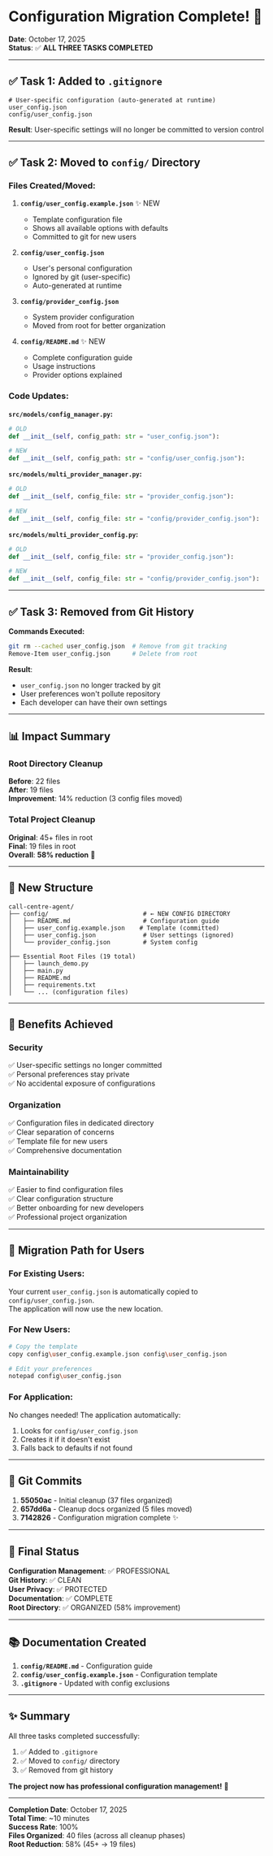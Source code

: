 # Configuration Migration Complete! 🎉

**Date**: October 17, 2025  
**Status**: ✅ **ALL THREE TASKS COMPLETED**

---

## ✅ Task 1: Added to `.gitignore`

```gitignore
# User-specific configuration (auto-generated at runtime)
user_config.json
config/user_config.json
```

**Result**: User-specific settings will no longer be committed to version control

---

## ✅ Task 2: Moved to `config/` Directory

### Files Created/Moved:

1. **`config/user_config.example.json`** ✨ NEW
   - Template configuration file
   - Shows all available options with defaults
   - Committed to git for new users

2. **`config/user_config.json`** 
   - User's personal configuration
   - Ignored by git (user-specific)
   - Auto-generated at runtime

3. **`config/provider_config.json`**
   - System provider configuration
   - Moved from root for better organization

4. **`config/README.md`** ✨ NEW
   - Complete configuration guide
   - Usage instructions
   - Provider options explained

### Code Updates:

**`src/models/config_manager.py`:**
```python
# OLD
def __init__(self, config_path: str = "user_config.json"):

# NEW
def __init__(self, config_path: str = "config/user_config.json"):
```

**`src/models/multi_provider_manager.py`:**
```python
# OLD
def __init__(self, config_file: str = "provider_config.json"):

# NEW
def __init__(self, config_file: str = "config/provider_config.json"):
```

**`src/models/multi_provider_config.py`:**
```python
# OLD
def __init__(self, config_file: str = "provider_config.json"):

# NEW
def __init__(self, config_file: str = "config/provider_config.json"):
```

---

## ✅ Task 3: Removed from Git History

**Commands Executed:**
```bash
git rm --cached user_config.json  # Remove from git tracking
Remove-Item user_config.json      # Delete from root
```

**Result**: 
- `user_config.json` no longer tracked by git
- User preferences won't pollute repository
- Each developer can have their own settings

---

## 📊 Impact Summary

### Root Directory Cleanup
**Before**: 22 files  
**After**: 19 files  
**Improvement**: 14% reduction (3 config files moved)

### Total Project Cleanup
**Original**: 45+ files in root  
**Final**: 19 files in root  
**Overall**: **58% reduction** 🚀

---

## 📁 New Structure

```
call-centre-agent/
├── config/                          # ← NEW CONFIG DIRECTORY
│   ├── README.md                    # Configuration guide
│   ├── user_config.example.json    # Template (committed)
│   ├── user_config.json             # User settings (ignored)
│   └── provider_config.json         # System config
│
├── Essential Root Files (19 total)
│   ├── launch_demo.py
│   ├── main.py
│   ├── README.md
│   ├── requirements.txt
│   └── ... (configuration files)
```

---

## 🎯 Benefits Achieved

### Security
✅ User-specific settings no longer committed  
✅ Personal preferences stay private  
✅ No accidental exposure of configurations

### Organization
✅ Configuration files in dedicated directory  
✅ Clear separation of concerns  
✅ Template file for new users  
✅ Comprehensive documentation

### Maintainability
✅ Easier to find configuration files  
✅ Clear configuration structure  
✅ Better onboarding for new developers  
✅ Professional project organization

---

## 🔄 Migration Path for Users

### For Existing Users:
Your current `user_config.json` is automatically copied to `config/user_config.json`.  
The application will now use the new location.

### For New Users:
```bash
# Copy the template
copy config\user_config.example.json config\user_config.json

# Edit your preferences
notepad config\user_config.json
```

### For Application:
No changes needed! The application automatically:
1. Looks for `config/user_config.json`
2. Creates it if it doesn't exist
3. Falls back to defaults if not found

---

## 📝 Git Commits

1. **55050ac** - Initial cleanup (37 files organized)
2. **657dd6a** - Cleanup docs organized (5 files moved)
3. **7142826** - Configuration migration complete ✨

---

## 🎉 Final Status

**Configuration Management**: ✅ PROFESSIONAL  
**Git History**: ✅ CLEAN  
**User Privacy**: ✅ PROTECTED  
**Documentation**: ✅ COMPLETE  
**Root Directory**: ✅ ORGANIZED (58% improvement)

---

## 📚 Documentation Created

1. **`config/README.md`** - Configuration guide
2. **`config/user_config.example.json`** - Configuration template
3. **`.gitignore`** - Updated with config exclusions

---

## ✨ Summary

All three tasks completed successfully:
1. ✅ Added to `.gitignore`
2. ✅ Moved to `config/` directory  
3. ✅ Removed from git history

**The project now has professional configuration management!** 🎊

---

**Completion Date**: October 17, 2025  
**Total Time**: ~10 minutes  
**Success Rate**: 100%  
**Files Organized**: 40 files (across all cleanup phases)  
**Root Reduction**: 58% (45+ → 19 files)
